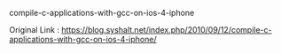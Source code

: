 compile-c-applications-with-gcc-on-ios-4-iphone

Original Link : https://blog.syshalt.net/index.php/2010/09/12/compile-c-applications-with-gcc-on-ios-4-iphone/
